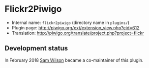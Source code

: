 # Flickr2Piwigo

* Internal name: `flickr2piwigo` (directory name in `plugins/`)
* Plugin page: http://piwigo.org/ext/extension_view.php?eid=612
* Translation: http://piwigo.org/translate/project.php?project=flickr

## Development status

In February 2018 [Sam Wilson](https://samwilson.id.au) became a co-maintainer of this plugin.
